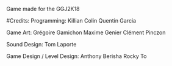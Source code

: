Game made for the GGJ2K18

#Credits: 
Programming:
Killian Colin
Quentin Garcia
 
Game Art:
Grégoire Gamichon
Maxime Genier
Clément Pinczon 
 
Sound Design:
Tom Laporte
 
Game Design / Level Design:
Anthony Berisha
Rocky To

